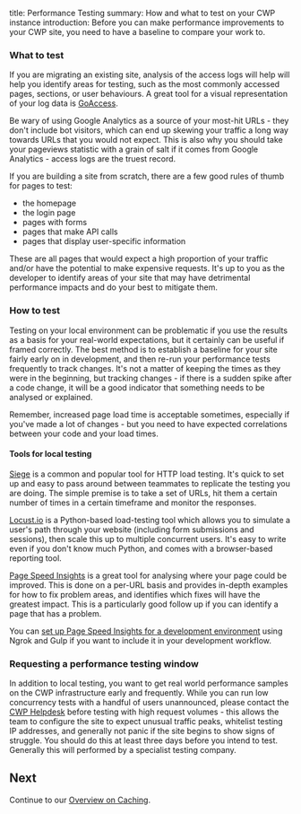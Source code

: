 title: Performance Testing
summary: How and what to test on your CWP instance
introduction: Before you can make performance improvements to your CWP site, you need to have a baseline to compare your
work to.

### What to test

If you are migrating an existing site, analysis of the access logs will help will help you identify areas for testing, 
such as the most commonly accessed pages, sections, or user behaviours. A great tool for a visual representation of your
log data is [GoAccess](https://goaccess.io/).

<div class='warning'>
Be wary of using Google Analytics as a source of your most-hit URLs - they don't include bot visitors, which can end up
skewing your traffic a long way towards URLs that you would not expect. This is also why you should take your pageviews
statistic with a grain of salt if it comes from Google Analytics - access logs are the truest record.
</div>

If you are building a site from scratch, there are a few good rules of thumb for pages to test:

- the homepage
- the login page
- pages with forms
- pages that make API calls
- pages that display user-specific information

These are all pages that would expect a high proportion of your traffic and/or have the potential to make expensive
requests. It's up to you as the developer to identify areas of your site that may have detrimental performance impacts 
and do your best to mitigate them.

### How to test

Testing on your local environment can be problematic if you use the results as a basis for your real-world expectations,
but it certainly can be useful if framed correctly. The best method is to establish a baseline for your site fairly 
early on in development, and then re-run your performance tests frequently to track changes. It's not a matter of 
keeping the times as they were in the beginning, but tracking changes - if there is a sudden spike after a code change, 
it will be a good indicator that something needs to be analysed or explained.

Remember, increased page load time is acceptable sometimes, especially if you've made a lot of changes - but you need to
have expected correlations between your code and your load times.

#### Tools for local testing

[Siege](https://www.joedog.org/siege-readme/) is a common and popular tool for HTTP load testing. It's quick to set up 
and easy to pass around between teammates to replicate the testing you are doing. The simple premise is to take a set of 
URLs, hit them a certain number of times in a certain timeframe and monitor the responses.

[Locust.io](http://docs.locust.io/en/latest/quickstart.html) is a Python-based load-testing tool which allows you to 
simulate a user's path through your website (including form submissions and sessions), then scale this up to multiple 
concurrent users. It's easy to write even if you don't know much Python, and comes with a browser-based reporting tool.

[Page Speed Insights](https://developers.google.com/speed/pagespeed/insights/) is a great tool for analysing where your 
page could be improved. This is done on a per-URL basis and provides in-depth examples for how to fix problem areas,
and identifies which fixes will have the greatest impact. This is a particularly good follow up if you can identify a 
page that has a problem.

You can [set up Page Speed Insights for a development environment](https://una.im/gulp-local-psi/) using Ngrok and Gulp 
if you want to include it in your development workflow.

### Requesting a performance testing window

In addition to local testing, you want to get real world performance samples on the CWP infrastructure early and 
frequently. While you can run low concurrency tests with a handful of users unannounced, please contact the 
[CWP Helpdesk](https://www.cwp.govt.nz/service-desk/new-request/) before testing with high request volumes - this allows
the team to configure the site to expect unusual traffic peaks, whitelist testing IP addresses, and generally not panic 
if the site begins to show signs of struggle. You should do this at least three days before you intend to test. 
Generally this will performed by a specialist testing company.

## Next

Continue to our [Overview on Caching](caching).
